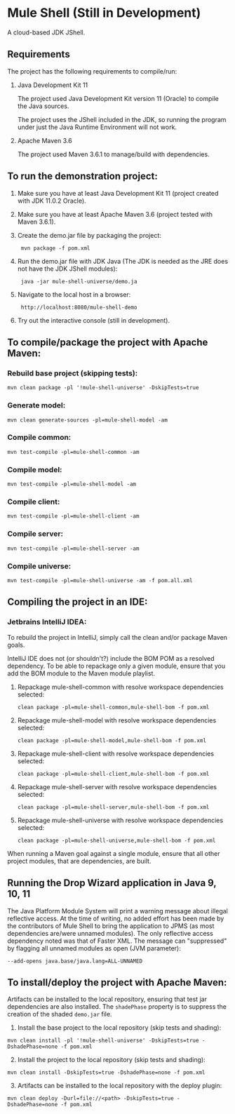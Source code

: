 # Mule Shell (Still in Development)
A cloud-based JDK JShell.

## Requirements

The project has the following requirements to compile/run:

1. Java Development Kit 11 

    The project used Java Development Kit version 11 (Oracle) to compile the Java sources.
    
    The project uses the JShell included in the JDK, so running the program under just the Java Runtime Environment will not work.

2. Apache Maven 3.6

    The project used Maven 3.6.1 to manage/build with dependencies. 

## To run the demonstration project:

1. Make sure you have at least Java Development Kit 11 (project created with JDK 11.0.2 Oracle).

2. Make sure you have at least Apache Maven 3.6 (project tested with Maven 3.6.1).

3. Create the demo.jar file by packaging the project:

        mvn package -f pom.xml

4. Run the demo.jar file with JDK Java (The JDK is needed as the JRE does not have the JDK JShell modules):

        java -jar mule-shell-universe/demo.ja
        
5. Navigate to the local host in a browser:

        http://localhost:8080/mule-shell-demo

6. Try out the interactive console (still in development).

## To compile/package the project with Apache Maven:

### Rebuild base project (skipping tests):

    mvn clean package -pl '!mule-shell-universe' -DskipTests=true

### Generate model:

    mvn clean generate-sources -pl=mule-shell-model -am

### Compile common:

    mvn test-compile -pl=mule-shell-common -am

### Compile model:

    mvn test-compile -pl=mule-shell-model -am

### Compile client:

    mvn test-compile -pl=mule-shell-client -am

### Compile server:

    mvn test-compile -pl=mule-shell-server -am

### Compile universe:

    mvn test-compile -pl=mule-shell-universe -am -f pom.all.xml

## Compiling the project in an IDE:

### Jetbrains IntelliJ IDEA:

To rebuild the project in IntelliJ, simply call the clean and/or package Maven goals.

IntelliJ IDE does not (or shouldn't?) include the BOM POM as a resolved dependency.  To be able to repackage only a given module, ensure that you add the BOM module to the Maven module playlist.

1. Repackage mule-shell-common with resolve workspace dependencies selected:

       clean package -pl=mule-shell-common,mule-shell-bom -f pom.xml

2. Repackage mule-shell-model with resolve workspace dependencies selected:
   
       clean package -pl=mule-shell-model,mule-shell-bom -f pom.xml

3. Repackage mule-shell-client with resolve workspace dependencies selected:

       clean package -pl=mule-shell-client,mule-shell-bom -f pom.xml

4. Repackage mule-shell-server with resolve workspace dependencies selected:

       clean package -pl=mule-shell-server,mule-shell-bom -f pom.xml

5. Repackage mule-shell-universe with resolve workspace dependencies selected:

       clean package -pl=mule-shell-universe,mule-shell-bom -f pom.xml

When running a Maven goal against a single module, ensure that all other project modules, that are dependencies, are built.

## Running the Drop Wizard application in Java 9, 10, 11

The Java Platform Module System will print a warning message about illegal reflective access. At the time of writing, no added effort has been made by the contributors of Mule Shell to bring the application to JPMS (as most dependencies are/were unnamed modules).  The only reflective access dependency noted was that of Faster XML.  The message can "suppressed" by flagging all unnamed modules as open (JVM parameter):

```--add-opens java.base/java.lang=ALL-UNNAMED```

## To install/deploy the project with Apache Maven:

Artifacts can be installed to the local repository, ensuring that test jar dependencies are also installed.  The ```shadePhase``` property is to suppress the creation of the shaded ```demo.jar``` file.

1. Install the base project to the local repository (skip tests and shading):

```mvn clean install -pl '!mule-shell-universe' -DskipTests=true -DshadePhase=none -f pom.xml```

2. Install the project to the local repository (skip tests and shading):

```mvn clean install -DskipTests=true -DshadePhase=none -f pom.xml```

3. Artifacts can be installed to the local repository with the deploy plugin:

```mvn clean deploy -Durl=file://<path> -DskipTests=true -DshadePhase=none -f pom.xml```
